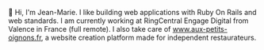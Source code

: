 👋 Hi, I'm Jean-Marie. I like building web applications with Ruby On Rails and web standards. I am currently working at RingCentral Engage Digital from Valence in France (full remote).
I also take care of www.aux-petits-oignons.fr, a website creation platform made for independent restaurateurs.
